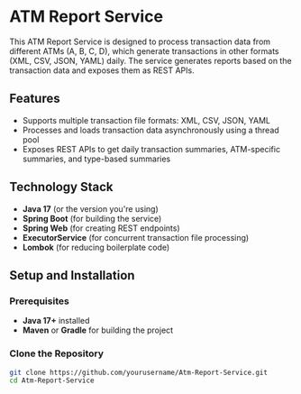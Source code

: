 # ATM Report Service

This ATM Report Service is designed to process transaction data from different ATMs (A, B, C, D), which generate transactions in other formats (XML, CSV, JSON, YAML) daily. The service generates reports based on the transaction data and exposes them as REST APIs.

## Features

- Supports multiple transaction file formats: XML, CSV, JSON, YAML
- Processes and loads transaction data asynchronously using a thread pool
- Exposes REST APIs to get daily transaction summaries, ATM-specific summaries, and type-based summaries

## Technology Stack

- **Java 17** (or the version you're using)
- **Spring Boot** (for building the service)
- **Spring Web** (for creating REST endpoints)
- **ExecutorService** (for concurrent transaction file processing)
- **Lombok** (for reducing boilerplate code)

## Setup and Installation

### Prerequisites

- **Java 17+** installed
- **Maven** or **Gradle** for building the project

### Clone the Repository

```bash
git clone https://github.com/yourusername/Atm-Report-Service.git
cd Atm-Report-Service
